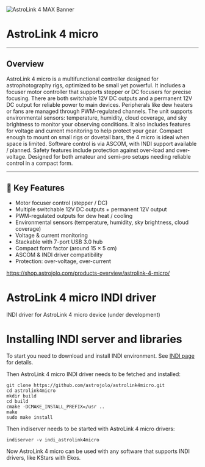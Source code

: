 ![AstroLink 4 MAX Banner](https://shop.astrojolo.com/wp-content/uploads/sites/2/2025/08/astrolinks-banner-micro-2025.jpg)

# AstroLink 4 micro

---

## Overview  
AstroLink 4 micro is a multifunctional controller designed for astrophotography rigs, optimized to be small yet powerful. It includes a focuser motor controller that supports stepper or DC focusers for precise focusing. There are both switchable 12V DC outputs and a permanent 12V DC output for reliable power to main devices. Peripherals like dew heaters or fans are managed through PWM-regulated channels. The unit supports environmental sensors: temperature, humidity, cloud coverage, and sky brightness to monitor your observing conditions. It also includes features for voltage and current monitoring to help protect your gear. Compact enough to mount on small rigs or dovetail bars, the 4 micro is ideal when space is limited. Software control is via ASCOM, with INDI support available / planned. Safety features include protection against over-load and over-voltage. Designed for both amateur and semi-pro setups needing reliable control in a compact form.

---

## 🔧 Key Features  
- Motor focuser control (stepper / DC)  
- Multiple switchable 12V DC outputs + permanent 12V output  
- PWM-regulated outputs for dew heat / cooling  
- Environmental sensors (temperature, humidity, sky brightness, cloud coverage)  
- Voltage & current monitoring
- Stackable with 7-port USB 3.0 hub
- Compact form factor (around 15 × 5 cm)  
- ASCOM & INDI driver compatibility  
- Protection: over-voltage, over-current  


https://shop.astrojolo.com/products-overview/astrolink-4-micro/

# AstroLink 4 micro INDI driver
INDI driver for AstroLink 4 micro device (under development)

# Installing INDI server and libraries
To start you need to download and install INDI environment. See [INDI page](http://indilib.org/download.html) for details. 

Then AstroLink 4 micro INDI driver needs to be fetched and installed:

```
git clone https://github.com/astrojolo/astrolink4micro.git
cd astrolink4micro
mkdir build
cd build
cmake -DCMAKE_INSTALL_PREFIX=/usr ..
make
sudo make install
```

Then indiserver needs to be started with AstroLink 4 micro drivers:

```
indiserver -v indi_astrolink4micro
```

Now AstroLink 4 micro can be used with any software that supports INDI drivers, like KStars with Ekos.

